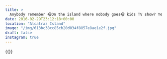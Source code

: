 ```yaml
---
title: >
  Anybody remember 🎧On the island where nobody goes🎧 kids TV show? Yeah this is nothing like that, everybody goes to this island. #vsco #VSCOfilm #sanfrancisco
date: 2016-02-29T23:12:18+00:00
location: "Alcatraz Island"
image: "/img/613bc38cc85cb20d034f8857e8ae1e2f.jpg"
draft: false
instagram: true
---
```


{{<photo src="/img/613bc38cc85cb20d034f8857e8ae1e2f.jpg">}}

